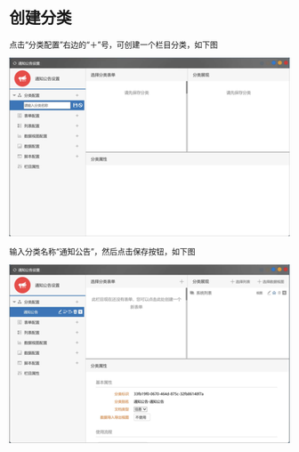 # 创建分类

点击“分类配置”右边的“＋”号，可创建一个栏目分类，如下图

![](../../.gitbook/assets/image%20%285%29.png)

输入分类名称“通知公告”，然后点击保存按钮，如下图

![](../../.gitbook/assets/image%20%2826%29.png)

